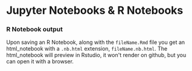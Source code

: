 # Jupyter Notebooks & R Notebooks
### R Notebook output

Upon saving an R Notebook, along with the `fileName.Rmd` file you get an html_notebook with a `.nb.html` extension, `fileName.nb.html`. The html_notebook will preview in Rstudio, it won't render on github, but you can open it with a browser.
